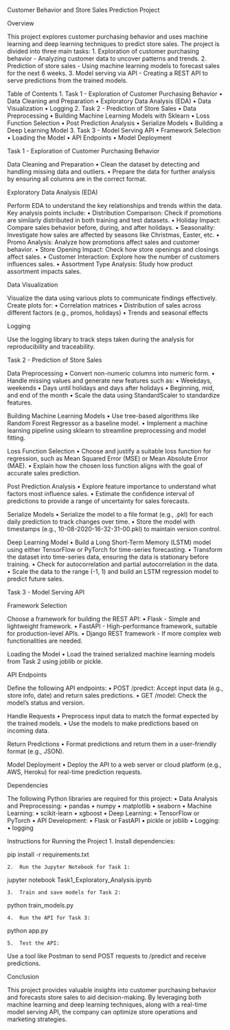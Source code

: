 Customer Behavior and Store Sales Prediction Project

Overview

This project explores customer purchasing behavior and uses machine learning and deep learning techniques to predict store sales. The project is divided into three main tasks:
	1.	Exploration of customer purchasing behavior - Analyzing customer data to uncover patterns and trends.
	2.	Prediction of store sales - Using machine learning models to forecast sales for the next 6 weeks.
	3.	Model serving via API - Creating a REST API to serve predictions from the trained models.

Table of Contents
	1.	Task 1 - Exploration of Customer Purchasing Behavior
	•	Data Cleaning and Preparation
	•	Exploratory Data Analysis (EDA)
	•	Data Visualization
	•	Logging
	2.	Task 2 - Prediction of Store Sales
	•	Data Preprocessing
	•	Building Machine Learning Models with Sklearn
	•	Loss Function Selection
	•	Post Prediction Analysis
	•	Serialize Models
	•	Building a Deep Learning Model
	3.	Task 3 - Model Serving API
	•	Framework Selection
	•	Loading the Model
	•	API Endpoints
	•	Model Deployment

Task 1 - Exploration of Customer Purchasing Behavior

Data Cleaning and Preparation
	•	Clean the dataset by detecting and handling missing data and outliers.
	•	Prepare the data for further analysis by ensuring all columns are in the correct format.

Exploratory Data Analysis (EDA)

Perform EDA to understand the key relationships and trends within the data. Key analysis points include:
	•	Distribution Comparison: Check if promotions are similarly distributed in both training and test datasets.
	•	Holiday Impact: Compare sales behavior before, during, and after holidays.
	•	Seasonality: Investigate how sales are affected by seasons like Christmas, Easter, etc.
	•	Promo Analysis: Analyze how promotions affect sales and customer behavior.
	•	Store Opening Impact: Check how store openings and closings affect sales.
	•	Customer Interaction: Explore how the number of customers influences sales.
	•	Assortment Type Analysis: Study how product assortment impacts sales.

Data Visualization

Visualize the data using various plots to communicate findings effectively. Create plots for:
	•	Correlation matrices
	•	Distribution of sales across different factors (e.g., promos, holidays)
	•	Trends and seasonal effects

Logging

Use the logging library to track steps taken during the analysis for reproducibility and traceability.

Task 2 - Prediction of Store Sales

Data Preprocessing
	•	Convert non-numeric columns into numeric form.
	•	Handle missing values and generate new features such as:
	•	Weekdays, weekends
	•	Days until holidays and days after holidays
	•	Beginning, mid, and end of the month
	•	Scale the data using StandardScaler to standardize features.

Building Machine Learning Models
	•	Use tree-based algorithms like Random Forest Regressor as a baseline model.
	•	Implement a machine learning pipeline using sklearn to streamline preprocessing and model fitting.

Loss Function Selection
	•	Choose and justify a suitable loss function for regression, such as Mean Squared Error (MSE) or Mean Absolute Error (MAE).
	•	Explain how the chosen loss function aligns with the goal of accurate sales prediction.

Post Prediction Analysis
	•	Explore feature importance to understand what factors most influence sales.
	•	Estimate the confidence interval of predictions to provide a range of uncertainty for sales forecasts.

Serialize Models
	•	Serialize the model to a file format (e.g., .pkl) for each daily prediction to track changes over time.
	•	Store the model with timestamps (e.g., 10-08-2020-16-32-31-00.pkl) to maintain version control.

Deep Learning Model
	•	Build a Long Short-Term Memory (LSTM) model using either TensorFlow or PyTorch for time-series forecasting.
	•	Transform the dataset into time-series data, ensuring the data is stationary before training.
	•	Check for autocorrelation and partial autocorrelation in the data.
	•	Scale the data to the range (-1, 1) and build an LSTM regression model to predict future sales.

Task 3 - Model Serving API

Framework Selection

Choose a framework for building the REST API:
	•	Flask - Simple and lightweight framework.
	•	FastAPI - High-performance framework, suitable for production-level APIs.
	•	Django REST framework - If more complex web functionalities are needed.

Loading the Model
	•	Load the trained serialized machine learning models from Task 2 using joblib or pickle.

API Endpoints

Define the following API endpoints:
	•	POST /predict: Accept input data (e.g., store info, date) and return sales predictions.
	•	GET /model: Check the model’s status and version.

Handle Requests
	•	Preprocess input data to match the format expected by the trained models.
	•	Use the models to make predictions based on incoming data.

Return Predictions
	•	Format predictions and return them in a user-friendly format (e.g., JSON).

Model Deployment
	•	Deploy the API to a web server or cloud platform (e.g., AWS, Heroku) for real-time prediction requests.

Dependencies

The following Python libraries are required for this project:
	•	Data Analysis and Preprocessing:
	•	pandas
	•	numpy
	•	matplotlib
	•	seaborn
	•	Machine Learning:
	•	scikit-learn
	•	xgboost
	•	Deep Learning:
	•	TensorFlow or PyTorch
	•	API Development:
	•	Flask or FastAPI
	•	pickle or joblib
	•	Logging:
	•	logging

Instructions for Running the Project
	1.	Install dependencies:

pip install -r requirements.txt

	2.	Run the Jupyter Notebook for Task 1:

jupyter notebook Task1_Exploratory_Analysis.ipynb

	3.	Train and save models for Task 2:

python train_models.py

	4.	Run the API for Task 3:

python app.py

	5.	Test the API:

Use a tool like Postman to send POST requests to /predict and receive predictions.

Conclusion

This project provides valuable insights into customer purchasing behavior and forecasts store sales to aid decision-making. By leveraging both machine learning and deep learning techniques, along with a real-time model serving API, the company can optimize store operations and marketing strategies.
